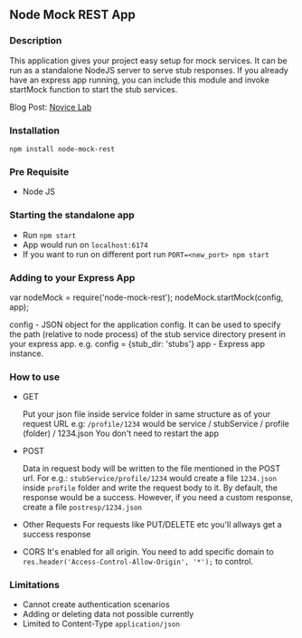 ## Node Mock REST App

### Description
This application gives your project easy setup for mock services. It can be run as a standalone NodeJS server to serve stub responses.
If you already have an express app running, you can include this module and invoke startMock function to start the stub services.

Blog Post: [Novice Lab](http://novicelab.org/project/stub-services-runner-in-node-js/535/)

### Installation

``npm install node-mock-rest``

### Pre Requisite
* Node JS

### Starting the standalone app
* Run ``npm start``
* App would run on ``localhost:6174``
* If you want to run on different port run ``PORT=<new_port> npm start``

### Adding to your Express App
var nodeMock = require('node-mock-rest');
nodeMock.startMock(config, app);

config - JSON object for the application config. It can be used to specify the path (relative to node process) of the stub service directory present in your express app.
e.g. config = {stub_dir: 'stubs'}
app - Express app instance.

### How to use
* GET

  Put your json file inside service folder in same structure as of your request URL
e.g: ``/profile/1234`` would be service / stubService / profile (folder) / 1234.json
You don't need to restart the app


* POST

  Data in request body will be written to the file mentioned in the POST url. For e.g.: ``stubService/profile/1234`` would create a file ``1234.json`` inside ``profile`` folder and write the request body to it. By default, the response would be a success. However, if you need a custom response, create a file ``postresp/1234.json``


* Other Requests
For requests like PUT/DELETE etc you'll allways get a success response

* CORS
It's enabled for all origin. You need to add specific domain to ``res.header('Access-Control-Allow-Origin', '*');`` to control.

### Limitations
* Cannot create authentication scenarios
* Adding or deleting data not possible currently
* Limited to Content-Type ``application/json``
